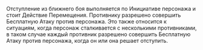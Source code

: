 Отступление из ближнего боя выполняется по Инициативе персонажа и стоит Действие Перемещения. Противнику разрешено совершить Бесплатную Атаку против персонажа. Это также относится к ситуациям, когда персонаж сталкивается с несколькими противниками, в таком случае каждый противник разрешено совершить Бесплатную Атаку против персонажа, когда он или она решает отступить. 